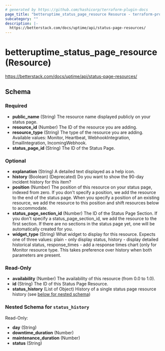 ```yaml
---
# generated by https://github.com/hashicorp/terraform-plugin-docs
page_title: "betteruptime_status_page_resource Resource - terraform-provider-better-uptime"
subcategory: ""
description: |-
  https://betterstack.com/docs/uptime/api/status-page-resources/
---
```


# betteruptime_status_page_resource (Resource)

https://betterstack.com/docs/uptime/api/status-page-resources/



<!-- schema generated by tfplugindocs -->
## Schema

### Required

- **public_name** (String) The resource name displayed publicly on your status page.
- **resource_id** (Number) The ID of the resource you are adding.
- **resource_type** (String) The type of the resource you are adding. Available values: Monitor, Heartbeat, WebhookIntegration, EmailIntegration, IncomingWebhook.
- **status_page_id** (String) The ID of the Status Page.

### Optional

- **explanation** (String) A detailed text displayed as a help icon.
- **history** (Boolean) (Deprecated) Do you want to show the 90-day incident history for this item?
- **position** (Number) The position of this resource on your status page, indexed from zero. If you don't specify a position, we add the resource to the end of the status page. When you specify a position of an existing resource, we add the resource to this position and shift resources below to accommodate.
- **status_page_section_id** (Number) The ID of the Status Page Section. If you don't specify a status_page_section_id, we add the resource to the first section. If there are no sections in the status page yet, one will be automatically created for you.
- **widget_type** (String) What widget to display for this resource. Expects one of three values: plain - only display status, history - display detailed historical status, response_times - add a response times chart (only for Monitor resource type. This takes preference over history when both parameters are present.

### Read-Only

- **availability** (Number) The availability of this resource (from 0.0 to 1.0).
- **id** (String) The ID of this Status Page Resource.
- **status_history** (List of Object) History of a single status page resource history (see [below for nested schema](#nestedatt--status_history))

<a id="nestedatt--status_history"></a>
### Nested Schema for `status_history`

Read-Only:

- **day** (String)
- **downtime_duration** (Number)
- **maintenance_duration** (Number)
- **status** (String)



